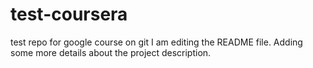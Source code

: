# test-coursera
test repo for google course on git
I am editing the README file. Adding some more details about the project description.
